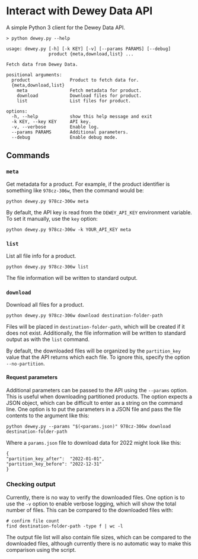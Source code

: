 Interact with Dewey Data API
============================

A simple Python 3 client for the Dewey Data API.

    > python dewey.py --help

    usage: dewey.py [-h] [-k KEY] [-v] [--params PARAMS] [--debug]
                    product {meta,download,list} ...
    
    Fetch data from Dewey Data.
    
    positional arguments:
      product               Product to fetch data for.
      {meta,download,list}
        meta                Fetch metadata for product.
        download            Download files for product.
        list                List files for product.
    
    options:
      -h, --help            show this help message and exit
      -k KEY, --key KEY     API key.
      -v, --verbose         Enable log.
      --params PARAMS       Additional parameters.
      --debug               Enable debug mode.

## Commands

### `meta`

Get metadata for a product. For example, if the product identifier is
something like `978cz-306w`, then the command would be:

    python dewey.py 978cz-306w meta

By default, the API key is read from the `DEWEY_API_KEY` environment variable.
To set it manually, use the `key` option:

    python dewey.py 978cz-306w -k YOUR_API_KEY meta

### `list`

List all file info for a product.

    python dewey.py 978cz-306w list

The file information will be written to standard output.

### `download`

Download all files for a product.

    python dewey.py 978cz-306w download destination-folder-path

Files will be placed in `destination-folder-path`, which will be created if
it does not exist. Additionally, the file information will be written to
standard output as with the `list` command.

By default, the downloaded files will be organized by the `partition_key`
value that the API returns which each file. To ignore this, specify the
option `--no-partition`.

#### Request parameters

Additional parameters can be passed to the API using the `--params` option.
This is useful when downloading partitioned products. The option expects a
JSON object, which can be difficult to enter as a string on the command line.
One option is to put the parameters in a JSON file and pass the file contents
to the argument like this:

    python dewey.py --params "$(<params.json)" 978cz-306w download destination-folder-path

Where a `params.json` file to download data for 2022 might look like this:

    {
    "partition_key_after":  "2022-01-01",
    "partition_key_before": "2022-12-31"
    }

### Checking output

Currently, there is no way to verify the downloaded files. One option is
to use the `-v` option to enable verbose logging, which will show the total
number of files. This can be compared to the downloaded files with:

    # confirm file count
    find destination-folder-path -type f | wc -l

The output file list will also contain file sizes, which can be compared to
the downloaded files, although currently there is no automatic way to make
this comparison using the script.
